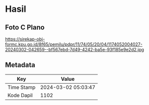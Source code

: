 # Hasil

## Foto C Plano

https://sirekap-obj-formc.kpu.go.id/8f65/pemilu/pdpr/11/74/05/20/04/1174052004027-20240302-042659--bf567ebd-7d49-4242-ba5e-93f185e9e2d2.jpg


## Metadata

| Key        | Value               |
| ---------- | ------------------- |
| Time Stamp | 2024-03-02 05:03:47 |
| Kode Dapil | 1102                |




